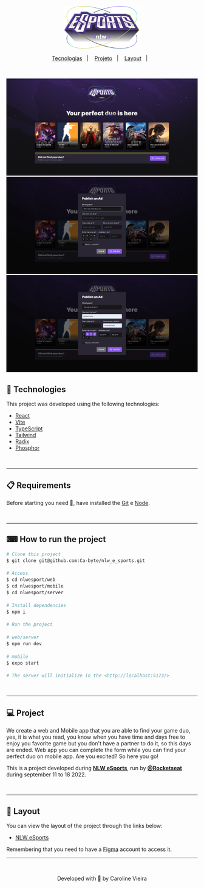 
<p align="center">
    <img alt="" src="./web/public/logo-nlw-esports.svg" width="200px">
</p>



<p align="center">
  <a href="#rocket-tecnologias">Tecnologias</a>&nbsp;&nbsp;&nbsp;|&nbsp;&nbsp;&nbsp;
  <a href="#-projeto">Projeto</a>&nbsp;&nbsp;&nbsp;|&nbsp;&nbsp;&nbsp;
  <a href="#-layout">Layout</a>&nbsp;&nbsp;&nbsp;|&nbsp;&nbsp;&nbsp;
</p>
<br>

<p align="center">
    <img alt="" src="./web/public/nlw-esport-web.png" width="700px">
    <img alt="" src="./web/public/nlw-esport-web-modal.png" width="700px">
    <img alt="" src="./web/public/nlw-esport-web-modal-filledout.png" width="700px">
</p>

## 🚀 Technologies ##

This project was developed using the following technologies:

- [React](https://pt-br.reactjs.org/)
- [Vite](https://vitejs.dev/)
- [TypeScript](https://www.typescriptlang.org/)
- [Tailwind](https://tailwindcss.com/)
- [Radix](https://www.radix-ui.com/)
- [Phosphor](https://phosphoricons.com/)
<br>

---

## 📋  Requirements ##

Before starting you need :checkered_flag:, have installed the [Git](https://git-scm.com) e [Node](https://nodejs.org/en/).

<br>

---
## ⌨ How to run the project ##

```bash
# Clone this project
$ git clone git@github.com:Ca-byte/nlw_e_sports.git

# Access
$ cd nlwesport/web
$ cd nlwesport/mobile
$ cd nlwesport/server

# Install dependencies
$ npm i

# Run the project

# web/server
$ npm run dev

# mobile
$ expo start

# The server will initialize in the <http://localhost:5173/>

```
<br>

---

## 💻 Project

We create a web and Mobile app that you are able to find your game duo, yes, it is what you read, you know when you have time and days free to enjoy you favorite game but you don't have a partner to do it, so this days are ended. Web app you can complete the form while you can find your perfect duo on mobile app.
Are you excited? So here you go!

This is a project developed during  **[NLW eSports](https://lp.rocketseat.com.br/inscricao/ignite-lab/)**, run by **[@Rocketseat](https://github.com/Rocketseat)** during september 11 to 18 2022.

<br>

---

## 🔖 Layout ##

You can view the layout of the project through the links below:
- [NLW eSports](https://www.figma.com/file/G3yUj4V8ZAFIKYvmrAuvhz/NLW-eSports-(Community))

Remembering that you need to have a [Figma](http://figma.com/) account to access it.

---

<br>

<p align="center">Developed with 💜 by Caroline Vieira</p>
